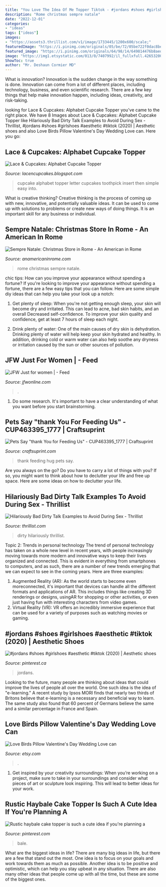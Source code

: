 ```yaml
---
title: "You Love The Idea Of Me Topper Tiktok - #jordans #shoes #girlshoes #aesthetic #tiktok (2020)"
description: "Rome christmas sempre natale"
date: "2022-12-01"
categories:
- "ideas"
tags: ["ideas"]
images:
- "https://assets3.thrillist.com/v1/image/1733445/1200x600/scale;"
featuredImage: "https://i.pinimg.com/originals/05/be/72/05be722f0dac8be2f13bfd37e9e09c6c.jpg"
featured_image: "https://i.pinimg.com/originals/64/98/14/649814476b8aedc09854e4ba899be52a.jpg"
image: "https://img1.etsystatic.com/013/0/7407992/il_fullxfull.426532009_jlx6.jpg"
ShowToc: true
author: "Mr. Deshaun Cormier MD"
---
```



What is innovation?
Innovation is the sudden change in the way something is done. Innovation can come from a lot of different places, including technology, business, and even scientific research. There are a few key things that help make innovation happen, including ideas, creativity, and risk-taking.

	

		
looking for Lace &amp; Cupcakes: Alphabet Cupcake Topper you've came to the right place. We have 8 Images about Lace &amp; Cupcakes: Alphabet Cupcake Topper like Hilariously Bad Dirty Talk Examples to Avoid During Sex - Thrillist, #jordans #shoes #girlshoes #aesthetic #tiktok (2020) | Aesthetic shoes and also Love Birds Pillow Valentine&#039;s Day Wedding Love can. Here you go:
		
    
## Lace &amp; Cupcakes: Alphabet Cupcake Topper

<img loading=lazy src="https://4.bp.blogspot.com/-cq1jo2zrov4/T7LRFVUV6II/AAAAAAAABJE/BA2vs1n-HZA/s1600/IMG_7768.JPG" onerror="this.onerror=null;this.src='https://tse3.mm.bing.net/th?id=OIP.T2sl-K-p6v6owbzlGUmvJwHaFj&amp;pid=15.1';" alt="Lace &amp; Cupcakes: Alphabet Cupcake Topper">

_Source: lacencupcakes.blogspot.com_

>cupcake alphabet topper letter cupcakes toothpick insert then simple easy into. 

	

What is creative thinking?
Creative thinking is the process of coming up with new, innovative, and potentially valuable ideas. It can be used to come up with solutions to problems or create new ways of doing things. It is an important skill for any business or individual.

    
## Sempre Natale: Christmas Store In Rome - An American In Rome

<img loading=lazy src="https://anamericaninrome.com/wp/wp-content/uploads/2020/12/christmas-store-rome-5.jpg" onerror="this.onerror=null;this.src='https://tse2.mm.bing.net/th?id=OIP.26OTZ-cRNfY9BwRoky3dvwHaJ4&amp;pid=15.1';" alt="Sempre Natale: Christmas Store in Rome - An American in Rome">

_Source: anamericaninrome.com_

>rome christmas sempre natale. 

	

chic tips: How can you improve your appearance without spending a fortune?
If you're looking to improve your appearance without spending a fortune, there are a few easy tips that you can follow. Here are some simple diy ideas that can help you take your look up a notch:
1. Get plenty of sleep: When you're not getting enough sleep, your skin will become dry and irritated. This can lead to acne, bad skin habits, and an overall Decreased self-confidence. To improve your skin quality and confidence, get at least 7 hours of sleep each night.

2. Drink plenty of water: One of the main causes of dry skin is dehydration. Drinking plenty of water will help keep your skin hydrated and healthy. In addition, drinking cold or warm water can also help soothe any dryness or irritation caused by the sun or other sources of pollution.


    
## JFW Just For Women | - Feed

<img loading=lazy src="https://jfwonline.com/wp-content/uploads/2021/06/NivethaPethuraj_Swiggy_Food_Instagram_24062021_650-1-1.jpeg" onerror="this.onerror=null;this.src='https://tse2.mm.bing.net/th?id=OIP.UXva7ibzZM0g1mUQU3u5dQHaEj&amp;pid=15.1';" alt="JFW Just for women | - Feed">

_Source: jfwonline.com_

>. 

	

1. Do some research. It's important to have a clear understanding of what you want before you start brainstorming.

    
## Pets Say &quot;thank You For Feeding Us&quot; - CUP463395_1777 | Craftsuprint

<img loading=lazy src="https://s3.amazonaws.com/finished-cards/helen-gomm/photo616351.jpg" onerror="this.onerror=null;this.src='https://tse1.mm.bing.net/th?id=OIP.NiE5lDZ4cvmhEl0l-cfb3gHaKM&amp;pid=15.1';" alt="Pets Say &quot;thank You for Feeding Us&quot; - CUP463395_1777 | Craftsuprint">

_Source: craftsuprint.com_

>thank feeding hug pets say. 

	

Are you always on the go? Do you have to carry a lot of things with you? If so, you might want to think about how to declutter your life and free up space. Here are some ideas on how to declutter your life.

    
## Hilariously Bad Dirty Talk Examples To Avoid During Sex - Thrillist

<img loading=lazy src="https://assets3.thrillist.com/v1/image/1733445/1200x600/scale;" onerror="this.onerror=null;this.src='https://tse3.mm.bing.net/th?id=OIP.O1Q9rLrt-hRJ8qulQAswkQHaE8&amp;pid=15.1';" alt="Hilariously Bad Dirty Talk Examples to Avoid During Sex - Thrillist">

_Source: thrillist.com_

>dirty hilariously thrillist. 

	

Topic 2: Trends in personal technology
The trend of personal technology has taken on a whole new level in recent years, with people increasingly moving towards more modern and innovative ways to keep their lives organized and connected. This is evident in everything from smartphones to computers, and as such, there are a number of new trends emerging that we can expect to see in the coming years. Here are three examples: 
1) Augmented Reality (AR): As the world starts to become even moreconnected, it's important that devices can handle all the different formats and applications of AR. This includes things like creating 3D renderings or designs, usingAR for shopping or other activities, or even just having fun with interesting characters from video games. 
2) Virtual Reality (VR): VR offers an incredibly immersive experience that can be used for a variety of purposes such as watching movies or gaming.

    
## #jordans #shoes #girlshoes #aesthetic #tiktok (2020) | Aesthetic Shoes

<img loading=lazy src="https://i.pinimg.com/originals/05/be/72/05be722f0dac8be2f13bfd37e9e09c6c.jpg" onerror="this.onerror=null;this.src='https://tse4.mm.bing.net/th?id=OIP.ZpS8MXVpM2ajFTyzCiCZaAHaHa&amp;pid=15.1';" alt="#jordans #shoes #girlshoes #aesthetic #tiktok (2020) | Aesthetic shoes">

_Source: pinterest.ca_

>jordans. 

	

Looking to the future, many people are thinking about ideas that could improve the lives of people all over the world. One such idea is the idea of "e-learning." A recent study by Ipsos MORI finds that nearly two thirds of Britons believe that e-learning is a necessary and beneficial way to learn. The same study also found that 60 percent of Germans believe the same and a similar percentage in France and Spain. 

    
## Love Birds Pillow Valentine&#039;s Day Wedding Love Can

<img loading=lazy src="https://img1.etsystatic.com/013/0/7407992/il_fullxfull.426532009_jlx6.jpg" onerror="this.onerror=null;this.src='https://tse3.mm.bing.net/th?id=OIP._U7hfRv6fI8_L12QqdpRngHaE9&amp;pid=15.1';" alt="Love Birds Pillow Valentine&#039;s Day Wedding Love can">

_Source: etsy.com_

>. 

	

1. Get inspired by your creativity surroundings: When you’re working on a project, make sure to take in your surroundings and consider what pieces of art or sculpture look inspiring. This will lead to better ideas for your work.

    
## Rustic Haybale Cake Topper Is Such A Cute Idea If You&#039;re Planning A

<img loading=lazy src="https://i.pinimg.com/originals/64/98/14/649814476b8aedc09854e4ba899be52a.jpg" onerror="this.onerror=null;this.src='https://tse4.mm.bing.net/th?id=OIP.htzrQZaNwIIAjlfCuCBwOAHaJx&amp;pid=15.1';" alt="Rustic haybale cake topper is such a cute idea if you&#039;re planning a">

_Source: pinterest.com_

>bale. 

	

What are the biggest ideas in life?
There are many big ideas in life, but there are a few that stand out the most. One idea is to focus on your goals and work towards them as much as possible. Another idea is to be positive and optimistic, which can help you stay upbeat in any situation. There are also many other ideas that people come up with all the time, but these are some of the biggest ones.

